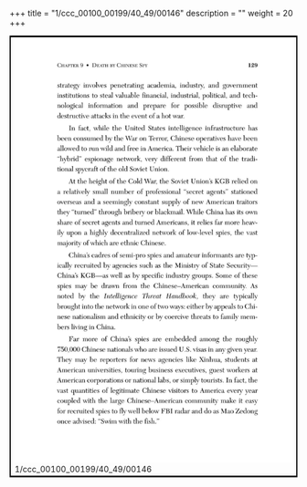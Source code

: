 +++
title = "1/ccc_00100_00199/40_49/00146"
description = ""
weight = 20
+++

<table style="border:2px solid black;max-width:800px;max-height:800px;" 
><tr><td>
<img class="center-fit-jpg"
src="/jpg_/out_jpg_dbc_146.jpg">
1/ccc_00100_00199/40_49/00146
</img></td></tr></table>
